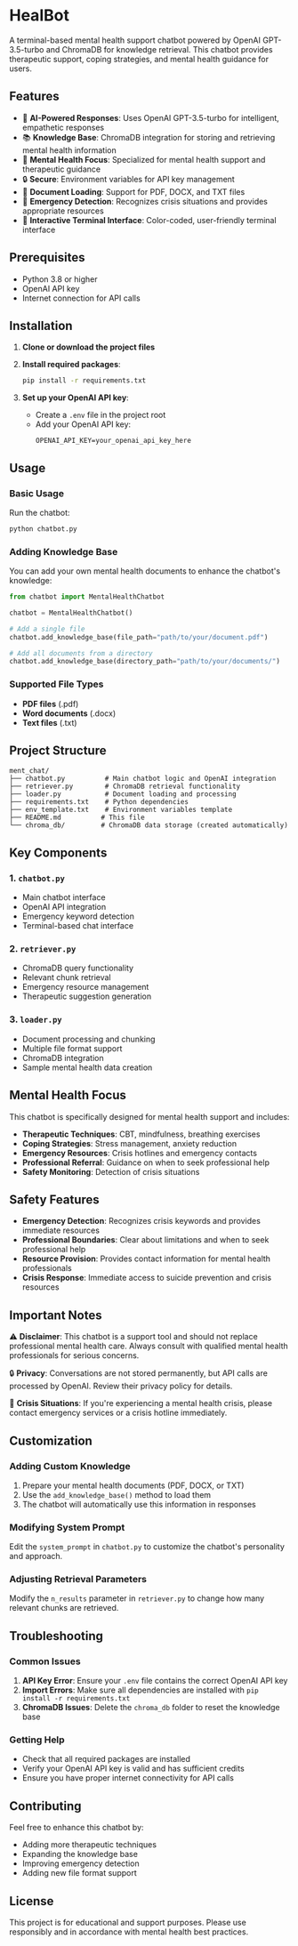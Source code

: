 # HealBot 

A terminal-based mental health support chatbot powered by OpenAI GPT-3.5-turbo and ChromaDB for knowledge retrieval. This chatbot provides therapeutic support, coping strategies, and mental health guidance for users.

## Features

- 🤖 **AI-Powered Responses**: Uses OpenAI GPT-3.5-turbo for intelligent, empathetic responses
- 📚 **Knowledge Base**: ChromaDB integration for storing and retrieving mental health information
- 🧠 **Mental Health Focus**: Specialized for mental health support and therapeutic guidance
- 🔒 **Secure**: Environment variables for API key management
- 📁 **Document Loading**: Support for PDF, DOCX, and TXT files
- 🚨 **Emergency Detection**: Recognizes crisis situations and provides appropriate resources
- 💬 **Interactive Terminal Interface**: Color-coded, user-friendly terminal interface

## Prerequisites

- Python 3.8 or higher
- OpenAI API key
- Internet connection for API calls

## Installation

1. **Clone or download the project files**

2. **Install required packages**:
   ```bash
   pip install -r requirements.txt
   ```

3. **Set up your OpenAI API key**:
   - Create a `.env` file in the project root
   - Add your OpenAI API key:
     ```
     OPENAI_API_KEY=your_openai_api_key_here
     ```

## Usage

### Basic Usage

Run the chatbot:
```bash
python chatbot.py
```

### Adding Knowledge Base

You can add your own mental health documents to enhance the chatbot's knowledge:

```python
from chatbot import MentalHealthChatbot

chatbot = MentalHealthChatbot()

# Add a single file
chatbot.add_knowledge_base(file_path="path/to/your/document.pdf")

# Add all documents from a directory
chatbot.add_knowledge_base(directory_path="path/to/your/documents/")
```

### Supported File Types

- **PDF files** (.pdf)
- **Word documents** (.docx)
- **Text files** (.txt)

## Project Structure

```
ment_chat/
├── chatbot.py          # Main chatbot logic and OpenAI integration
├── retriever.py        # ChromaDB retrieval functionality
├── loader.py           # Document loading and processing
├── requirements.txt    # Python dependencies
├── env_template.txt    # Environment variables template
├── README.md          # This file
└── chroma_db/         # ChromaDB data storage (created automatically)
```

## Key Components

### 1. `chatbot.py`
- Main chatbot interface
- OpenAI API integration
- Emergency keyword detection
- Terminal-based chat interface

### 2. `retriever.py`
- ChromaDB query functionality
- Relevant chunk retrieval
- Emergency resource management
- Therapeutic suggestion generation

### 3. `loader.py`
- Document processing and chunking
- Multiple file format support
- ChromaDB integration
- Sample mental health data creation

## Mental Health Focus

This chatbot is specifically designed for mental health support and includes:

- **Therapeutic Techniques**: CBT, mindfulness, breathing exercises
- **Coping Strategies**: Stress management, anxiety reduction
- **Emergency Resources**: Crisis hotlines and emergency contacts
- **Professional Referral**: Guidance on when to seek professional help
- **Safety Monitoring**: Detection of crisis situations

## Safety Features

- **Emergency Detection**: Recognizes crisis keywords and provides immediate resources
- **Professional Boundaries**: Clear about limitations and when to seek professional help
- **Resource Provision**: Provides contact information for mental health professionals
- **Crisis Response**: Immediate access to suicide prevention and crisis resources

## Important Notes

⚠️ **Disclaimer**: This chatbot is a support tool and should not replace professional mental health care. Always consult with qualified mental health professionals for serious concerns.

🔒 **Privacy**: Conversations are not stored permanently, but API calls are processed by OpenAI. Review their privacy policy for details.

🚨 **Crisis Situations**: If you're experiencing a mental health crisis, please contact emergency services or a crisis hotline immediately.

## Customization

### Adding Custom Knowledge

1. Prepare your mental health documents (PDF, DOCX, or TXT)
2. Use the `add_knowledge_base()` method to load them
3. The chatbot will automatically use this information in responses

### Modifying System Prompt

Edit the `system_prompt` in `chatbot.py` to customize the chatbot's personality and approach.

### Adjusting Retrieval Parameters

Modify the `n_results` parameter in `retriever.py` to change how many relevant chunks are retrieved.

## Troubleshooting

### Common Issues

1. **API Key Error**: Ensure your `.env` file contains the correct OpenAI API key
2. **Import Errors**: Make sure all dependencies are installed with `pip install -r requirements.txt`
3. **ChromaDB Issues**: Delete the `chroma_db` folder to reset the knowledge base

### Getting Help

- Check that all required packages are installed
- Verify your OpenAI API key is valid and has sufficient credits
- Ensure you have proper internet connectivity for API calls

## Contributing

Feel free to enhance this chatbot by:
- Adding more therapeutic techniques
- Expanding the knowledge base
- Improving emergency detection
- Adding new file format support

## License


This project is for educational and support purposes. Please use responsibly and in accordance with mental health best practices. 
